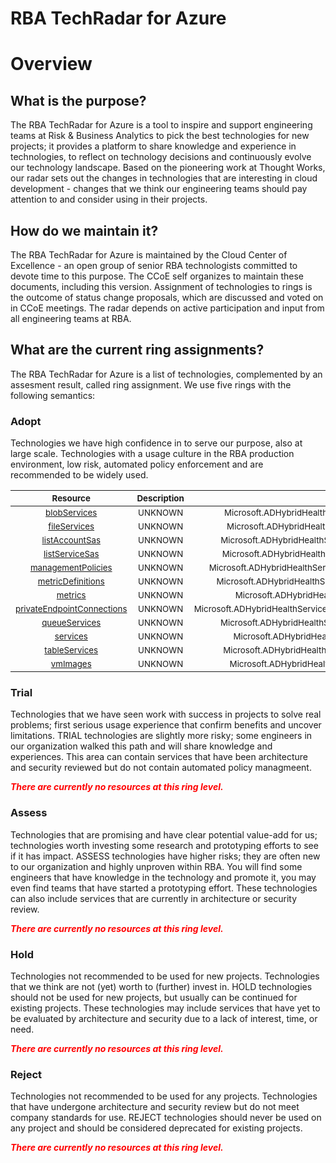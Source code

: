 
RBA TechRadar for Azure
=======================

# Overview

## What is the purpose?


The RBA TechRadar for Azure is a tool to inspire and support engineering teams at Risk & Business Analytics to pick the best technologies for new projects; it provides a platform to share knowledge and experience in technologies, to reflect on technology decisions and continuously evolve our technology landscape.  Based on the pioneering work at Thought Works, our radar sets out the changes in technologies that are interesting in cloud development - changes that we think our engineering teams should pay attention to and consider using in their projects.
## How do we maintain it?


The RBA TechRadar for Azure is maintained by the Cloud Center of Excellence - an open group of senior RBA technologists committed to devote time to this purpose.  The CCoE self organizes to maintain these documents, including this version.  Assignment of technologies to rings is the outcome of status change proposals, which are discussed and voted on in CCoE meetings.  The radar depends on active participation and input from all engineering teams at RBA.
## What are the current ring assignments?


The RBA TechRadar for Azure is a list of technologies, complemented by an assesment result, called ring assignment.  We use five rings with the following semantics:
### Adopt


Technologies we have high confidence in to serve our purpose, also at large scale.  Technologies with a usage culture in the RBA production environment, low risk, automated policy enforcement and are recommended to be widely used.  

|<sub>Resource</sub>|<sub>Description</sub>|<sub>Path</sub>|<sub>Status</sub>|
| :---: | :---: | :---: | :---: |
|<sub>[blobServices](https://github.com/openrba/python-azure-techradar/tree/master/Microsoft.ADHybridHealthService/storageAccounts/blobServices)</sub>|<sub>UNKNOWN</sub>|<sub>Microsoft.ADHybridHealthService/storageAccounts/blobServices</sub>|<sub>ADOPT</sub>|
|<sub>[fileServices](https://github.com/openrba/python-azure-techradar/tree/master/Microsoft.ADHybridHealthService/storageAccounts/fileServices)</sub>|<sub>UNKNOWN</sub>|<sub>Microsoft.ADHybridHealthService/storageAccounts/fileServices</sub>|<sub>ADOPT</sub>|
|<sub>[listAccountSas](https://github.com/openrba/python-azure-techradar/tree/master/Microsoft.ADHybridHealthService/storageAccounts/listAccountSas)</sub>|<sub>UNKNOWN</sub>|<sub>Microsoft.ADHybridHealthService/storageAccounts/listAccountSas</sub>|<sub>ADOPT</sub>|
|<sub>[listServiceSas](https://github.com/openrba/python-azure-techradar/tree/master/Microsoft.ADHybridHealthService/storageAccounts/listServiceSas)</sub>|<sub>UNKNOWN</sub>|<sub>Microsoft.ADHybridHealthService/storageAccounts/listServiceSas</sub>|<sub>ADOPT</sub>|
|<sub>[managementPolicies](https://github.com/openrba/python-azure-techradar/tree/master/Microsoft.ADHybridHealthService/storageAccounts/managementPolicies)</sub>|<sub>UNKNOWN</sub>|<sub>Microsoft.ADHybridHealthService/storageAccounts/managementPolicies</sub>|<sub>ADOPT</sub>|
|<sub>[metricDefinitions](https://github.com/openrba/python-azure-techradar/tree/master/Microsoft.ADHybridHealthService/storageAccounts/metricDefinitions)</sub>|<sub>UNKNOWN</sub>|<sub>Microsoft.ADHybridHealthService/storageAccounts/metricDefinitions</sub>|<sub>ADOPT</sub>|
|<sub>[metrics](https://github.com/openrba/python-azure-techradar/tree/master/Microsoft.ADHybridHealthService/storageAccounts/metrics)</sub>|<sub>UNKNOWN</sub>|<sub>Microsoft.ADHybridHealthService/storageAccounts/metrics</sub>|<sub>ADOPT</sub>|
|<sub>[privateEndpointConnections](https://github.com/openrba/python-azure-techradar/tree/master/Microsoft.ADHybridHealthService/storageAccounts/privateEndpointConnections)</sub>|<sub>UNKNOWN</sub>|<sub>Microsoft.ADHybridHealthService/storageAccounts/privateEndpointConnections</sub>|<sub>ADOPT</sub>|
|<sub>[queueServices](https://github.com/openrba/python-azure-techradar/tree/master/Microsoft.ADHybridHealthService/storageAccounts/queueServices)</sub>|<sub>UNKNOWN</sub>|<sub>Microsoft.ADHybridHealthService/storageAccounts/queueServices</sub>|<sub>ADOPT</sub>|
|<sub>[services](https://github.com/openrba/python-azure-techradar/tree/master/Microsoft.ADHybridHealthService/storageAccounts/services)</sub>|<sub>UNKNOWN</sub>|<sub>Microsoft.ADHybridHealthService/storageAccounts/services</sub>|<sub>ADOPT</sub>|
|<sub>[tableServices](https://github.com/openrba/python-azure-techradar/tree/master/Microsoft.ADHybridHealthService/storageAccounts/tableServices)</sub>|<sub>UNKNOWN</sub>|<sub>Microsoft.ADHybridHealthService/storageAccounts/tableServices</sub>|<sub>ADOPT</sub>|
|<sub>[vmImages](https://github.com/openrba/python-azure-techradar/tree/master/Microsoft.ADHybridHealthService/storageAccounts/vmImages)</sub>|<sub>UNKNOWN</sub>|<sub>Microsoft.ADHybridHealthService/storageAccounts/vmImages</sub>|<sub>ADOPT</sub>|

### Trial


Technologies that we have seen work with success in projects to solve real problems;  first serious usage experience that confirm benefits and uncover limitations.  TRIAL technologies are slightly more risky; some engineers in our organization walked this path and will share knowledge and experiences.  This area can contain services that have been architecture and security reviewed but do not contain automated policy managmeent.  
  
***<font color="red"> There are currently no resources at this ring level. </font>***
### Assess


Technologies that are promising and have clear potential value-add for us; technologies worth investing some research and prototyping efforts to see if it has impact.  ASSESS technologies have higher risks;  they are often new to our organization and highly unproven within RBA.  You will find some engineers that have knowledge in the technology and promote it, you may even find teams that have started a prototyping effort.  These technologies can also include services that are currently in architecture or security review.  
  
***<font color="red"> There are currently no resources at this ring level. </font>***
### Hold


Technologies not recommended to be used for new projects. Technologies that we think are not (yet) worth to (further) invest in.  HOLD technologies should not be used for new projects, but usually can be continued for existing projects.  These technologies may include services that have yet to be evaluated by architecture and security due to a lack of interest, time, or need.  
  
***<font color="red"> There are currently no resources at this ring level. </font>***
### Reject


Technologies not recommended to be used for any projects. Technologies that have undergone architecture and security review but do not meet company standards for use.  REJECT technologies should never be used on any project and should be considered deprecated for existing projects.  
  
***<font color="red"> There are currently no resources at this ring level. </font>***